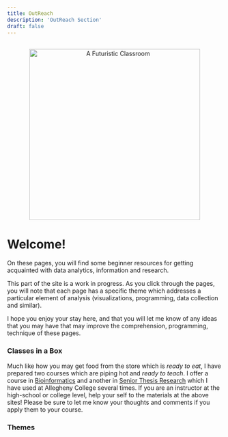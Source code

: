 ```yaml
---
title: OutReach
description: 'OutReach Section'
draft: false
---
```


<!-- add a line drop -->
<center>
&#x200B;
</center>

<center>
<img src="/images/outreach/fc1.jpg" alt="A Futuristic Classroom" style="width:400px;"/>
<!-- <img src="/images/outreach/fc1.jpg" alt="Futuristic Classrooms" width = "600" height = "600"/> -->

</center>

# Welcome! 

On these pages, you will find some beginner resources for getting acquainted with data analytics, information and research. 

This part of the site is a work in progress. As you click through the pages, you will note that each page has a specific theme which addresses a particular element of analysis (visualizations, programming, data collection and similar).

I hope you enjoy your stay here, and that you will let me know of any ideas that you may have that may improve the comprehension, programming, technique of these pages.

### Classes in a Box

Much like how you may get food from the store which is _ready to eat_, I have prepared two courses which are piping hot and _ready to teach_. I offer a course in [Bioinformatics](https://computationalbioinformatics.com/) and another in [Senior Thesis Research](https://devisingresearch.com/) which I have used at Allegheny College several times. If you are an instructor at the high-school or college level, help your self to the materials at the above sites! Please be sure to let me know your thoughts and comments if you apply them to your course.

### Themes
